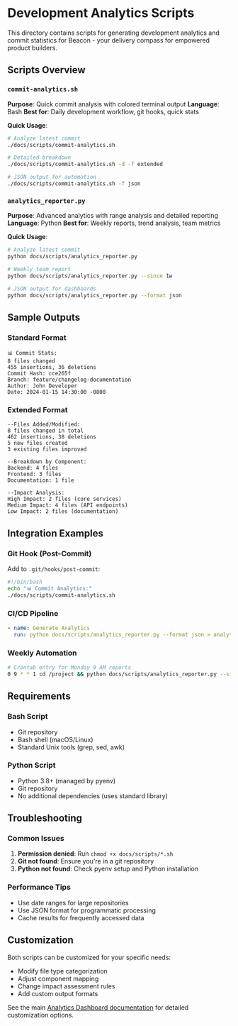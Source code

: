 # Development Analytics Scripts

This directory contains scripts for generating development analytics and commit statistics for Beacon - your delivery compass for empowered product builders.

## Scripts Overview

### `commit-analytics.sh`
**Purpose**: Quick commit analysis with colored terminal output
**Language**: Bash
**Best for**: Daily development workflow, git hooks, quick stats

**Quick Usage**:
```bash
# Analyze latest commit
./docs/scripts/commit-analytics.sh

# Detailed breakdown
./docs/scripts/commit-analytics.sh -d -f extended

# JSON output for automation
./docs/scripts/commit-analytics.sh -f json
```

### `analytics_reporter.py`
**Purpose**: Advanced analytics with range analysis and detailed reporting
**Language**: Python
**Best for**: Weekly reports, trend analysis, team metrics

**Quick Usage**:
```bash
# Analyze latest commit
python docs/scripts/analytics_reporter.py

# Weekly team report
python docs/scripts/analytics_reporter.py --since 1w

# JSON output for dashboards
python docs/scripts/analytics_reporter.py --format json
```

## Sample Outputs

### Standard Format
```
📊 Commit Stats:
8 files changed
455 insertions, 36 deletions
Commit Hash: cce265f
Branch: feature/changelog-documentation
Author: John Developer
Date: 2024-01-15 14:30:00 -0800
```

### Extended Format
```
--Files Added/Modified:
8 files changed in total
462 insertions, 38 deletions
5 new files created
3 existing files improved

--Breakdown by Component:
Backend: 4 files
Frontend: 3 files
Documentation: 1 file

--Impact Analysis:
High Impact: 2 files (core services)
Medium Impact: 4 files (API endpoints)
Low Impact: 2 files (documentation)
```

## Integration Examples

### Git Hook (Post-Commit)
Add to `.git/hooks/post-commit`:
```bash
#!/bin/bash
echo "📊 Commit Analytics:"
./docs/scripts/commit-analytics.sh
```

### CI/CD Pipeline
```yaml
- name: Generate Analytics
  run: python docs/scripts/analytics_reporter.py --format json > analytics.json
```

### Weekly Automation
```bash
# Crontab entry for Monday 9 AM reports
0 9 * * 1 cd /project && python docs/scripts/analytics_reporter.py --since 1w
```

## Requirements

### Bash Script
- Git repository
- Bash shell (macOS/Linux)
- Standard Unix tools (grep, sed, awk)

### Python Script
- Python 3.8+ (managed by pyenv)
- Git repository
- No additional dependencies (uses standard library)

## Troubleshooting

### Common Issues
1. **Permission denied**: Run `chmod +x docs/scripts/*.sh`
2. **Git not found**: Ensure you're in a git repository
3. **Python not found**: Check pyenv setup and Python installation

### Performance Tips
- Use date ranges for large repositories
- Use JSON format for programmatic processing
- Cache results for frequently accessed data

## Customization

Both scripts can be customized for your specific needs:
- Modify file type categorization
- Adjust component mapping
- Change impact assessment rules
- Add custom output formats

See the main [Analytics Dashboard documentation](../ANALYTICS_DASHBOARD.md) for detailed customization options.
